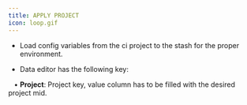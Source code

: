 ```yaml
---
title: APPLY PROJECT
icon: loop.gif
---
```


* Load config variables from the ci project to the stash for the proper environment. 

* Data editor has the following key: <br />

&nbsp; &nbsp;• **Project**: Project key, value column has to be filled with the desired project mid.



